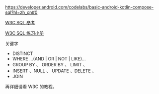 
<https://developer.android.com/codelabs/basic-android-kotlin-compose-sql?hl=zh_cn#0>

[W3C SQL 参考](https://www.w3schools.com/sql/sql_quickref.asp)

[W3C SQL 练习小册](https://www.w3schools.com/sql/exercise.asp?filename=exercise_select1)

关键字
- DISTINCT
- WHERE ...(AND | OR | NOT | LIKE)...
- GROUP BY 、 ORDER BY 、 LIMIT 、 
- INSERT 、NULL  、 UPDATE 、DELETE 、
- JOIN

再详细请看 W3C 的教程。
